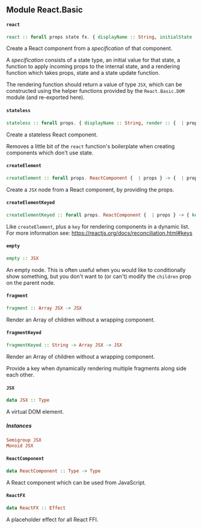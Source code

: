 ## Module React.Basic

#### `react`

``` purescript
react :: forall props state fx. { displayName :: String, initialState :: {  | state }, receiveProps :: {  | props } -> {  | state } -> (SetState state fx) -> Eff (react :: ReactFX | fx) Unit, render :: {  | props } -> {  | state } -> (SetState state fx) -> JSX } -> ReactComponent {  | props }
```

Create a React component from a _specification_ of that component.

A _specification_ consists of a state type, an initial value for that state,
a function to apply incoming props to the internal state, and a rendering
function which takes props, state and a state update function.

The rendering function should return a value of type `JSX`, which can be
constructed using the helper functions provided by the `React.Basic.DOM`
module (and re-exported here).

#### `stateless`

``` purescript
stateless :: forall props. { displayName :: String, render :: {  | props } -> JSX } -> ReactComponent {  | props }
```

Create a stateless React component.

Removes a little bit of the `react` function's boilerplate when creating
components which don't use state.

#### `createElement`

``` purescript
createElement :: forall props. ReactComponent {  | props } -> {  | props } -> JSX
```

Create a `JSX` node from a React component, by providing the props.

#### `createElementKeyed`

``` purescript
createElementKeyed :: forall props. ReactComponent {  | props } -> { key :: String | props } -> JSX
```

Like `createElement`, plus a `key` for rendering components in a dynamic list.
For more information see: https://reactjs.org/docs/reconciliation.html#keys

#### `empty`

``` purescript
empty :: JSX
```

An empty node. This is often useful when you would like to conditionally
show something, but you don't want to (or can't) modify the `children` prop
on the parent node.

#### `fragment`

``` purescript
fragment :: Array JSX -> JSX
```

Render an Array of children without a wrapping component.

#### `fragmentKeyed`

``` purescript
fragmentKeyed :: String -> Array JSX -> JSX
```

Render an Array of children without a wrapping component.

Provide a key when dynamically rendering multiple fragments along side
each other.

#### `JSX`

``` purescript
data JSX :: Type
```

A virtual DOM element.

##### Instances
``` purescript
Semigroup JSX
Monoid JSX
```

#### `ReactComponent`

``` purescript
data ReactComponent :: Type -> Type
```

A React component which can be used from JavaScript.

#### `ReactFX`

``` purescript
data ReactFX :: Effect
```

A placeholder effect for all React FFI.



